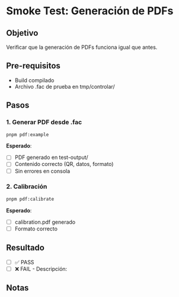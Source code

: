 # Smoke Test: Generación de PDFs

## Objetivo
Verificar que la generación de PDFs funciona igual que antes.

## Pre-requisitos
- Build compilado
- Archivo .fac de prueba en tmp/controlar/

## Pasos

### 1. Generar PDF desde .fac
```bash
pnpm pdf:example
```

**Esperado**:
- [ ] PDF generado en test-output/
- [ ] Contenido correcto (QR, datos, formato)
- [ ] Sin errores en consola

### 2. Calibración
```bash
pnpm pdf:calibrate
```

**Esperado**:
- [ ] calibration.pdf generado
- [ ] Formato correcto

## Resultado
- [ ] ✅ PASS
- [ ] ❌ FAIL - Descripción:

## Notas

